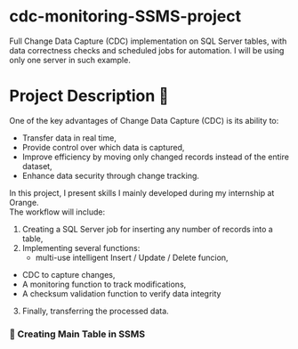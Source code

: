 # cdc-monitoring-SSMS-project
Full Change Data Capture (CDC) implementation on SQL Server tables, with data correctness checks and scheduled jobs for automation. I will be using only one server in such example.  

# Project Description 📃  
One of the key advantages of Change Data Capture (CDC) is its ability to:  
- Transfer data in real time,  
- Provide control over which data is captured,  
- Improve efficiency by moving only changed records instead of the entire dataset,  
- Enhance data security through change tracking.  

In this project, I present skills I mainly developed during my internship at Orange.  
The workflow will include:  
1. Creating a SQL Server job for inserting any number of records into a table,  
2. Implementing several functions:
   - multi-use intelligent Insert / Update / Delete funcion,  
  - CDC to capture changes,  
  - A monitoring function to track modifications,  
  - A checksum validation function to verify data integrity
3. Finally, transferring the processed data.

### 🧩 Creating Main Table in SSMS
